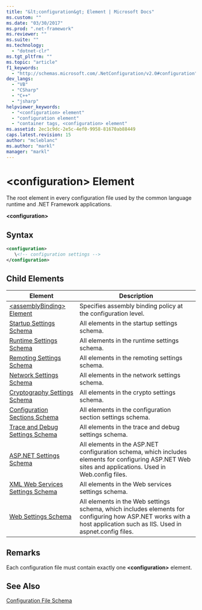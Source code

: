 ```yaml
---
title: "&lt;configuration&gt; Element | Microsoft Docs"
ms.custom: ""
ms.date: "03/30/2017"
ms.prod: ".net-framework"
ms.reviewer: ""
ms.suite: ""
ms.technology: 
  - "dotnet-clr"
ms.tgt_pltfrm: ""
ms.topic: "article"
f1_keywords: 
  - "http://schemas.microsoft.com/.NetConfiguration/v2.0#configuration"
dev_langs: 
  - "VB"
  - "CSharp"
  - "C++"
  - "jsharp"
helpviewer_keywords: 
  - "<configuration> element"
  - "configuration element"
  - "container tags, <configuration> element"
ms.assetid: 2ec1c9dc-2e5c-4ef0-9958-81670ab88449
caps.latest.revision: 15
author: "mcleblanc"
ms.author: "markl"
manager: "markl"
---
```

# &lt;configuration&gt; Element
The root element in every configuration file used by the common language runtime and .NET Framework applications.  
  
 **\<configuration>**  
  
## Syntax  
  
```xml  
<configuration>   
   \<!-- configuration settings -->   
</configuration>  
```  
  
## Child Elements  
  
|Element|Description|  
|-------------|-----------------|  
|[\<assemblyBinding> Element](../../../../docs/framework/configure-apps/file-schema/assemblybinding-element-for-configuration.md)|Specifies assembly binding policy at the configuration level.|  
|[Startup Settings Schema](../../../../docs/framework/configure-apps/file-schema/startup/index.md)|All elements in the startup settings schema.|  
|[Runtime Settings Schema](../../../../docs/framework/configure-apps/file-schema/runtime/index.md)|All elements in the runtime settings schema.|  
|[Remoting Settings Schema](http://msdn.microsoft.com/en-us/dc2d1e62-9af7-4ca1-99fd-98b93bb4db9e)|All elements in the remoting settings schema.|  
|[Network Settings Schema](../../../../docs/framework/configure-apps/file-schema/network/index.md)|All elements in the network settings schema.|  
|[Cryptography Settings Schema](../../../../docs/framework/configure-apps/file-schema/cryptography/index.md)|All elements in the crypto settings schema.|  
|[Configuration Sections Schema](../../../../docs/framework/configure-apps/file-schema/configuration-sections-schema.md)|All elements in the configuration section settings schema.|  
|[Trace and Debug Settings Schema](../../../../docs/framework/configure-apps/file-schema/trace-debug/index.md)|All elements in the trace and debug settings schema.|  
|[ASP.NET Settings Schema](http://msdn.microsoft.com/en-us/116608f3-c03d-4413-9fc7-978703e18b0f)|All elements in the ASP.NET configuration schema, which includes elements for configuring ASP.NET Web sites and applications. Used in Web.config files.|  
|[XML Web Services Settings Schema](http://msdn.microsoft.com/en-us/f84d6d55-1add-4eb7-ae46-33df5833ea2e)|All elements in the Web services settings schema.|  
|[Web Settings Schema](../../../../docs/framework/configure-apps/file-schema/web/index.md)|All elements in the Web settings schema, which includes elements for configuring how ASP.NET works with a host application such as IIS. Used in aspnet.config files.|  
  
## Remarks  
 Each configuration file must contain exactly one **\<configuration>** element.  
  
## See Also  
 [Configuration File Schema](../../../../docs/framework/configure-apps/file-schema/index.md)